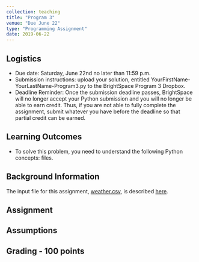 ```yaml
---
collection: teaching
title: "Program 3"
venue: "Due June 22"
type: "Programming Assignment"
date: 2019-06-22
---
```


## Logistics
* Due date: Saturday, June 22nd no later than 11:59 p.m.
* Submission instructions: upload your solution, entitled YourFirstName-YourLastName-Program3.py to the BrightSpace Program 3 Dropbox.
* Deadline Reminder: Once the submission deadline passes, BrightSpace will no longer accept your
Python submission and you will no longer be able to earn credit.
Thus, if you are not able to fully complete the assignment, submit whatever you have before
the deadline so that partial credit can be earned.

## Learning Outcomes
* To solve this problem, you need to understand the following Python concepts: files.

## Background Information
The input file for this assignment, [weather.csv](https://lgw2.github.io/teaching/csci127-summer-2019/assignments/weather.csv),
is described [here](https://think.cs.vt.edu/corgis/csv/weather/weather.html).

## Assignment

## Assumptions

## Grading - 100 points
